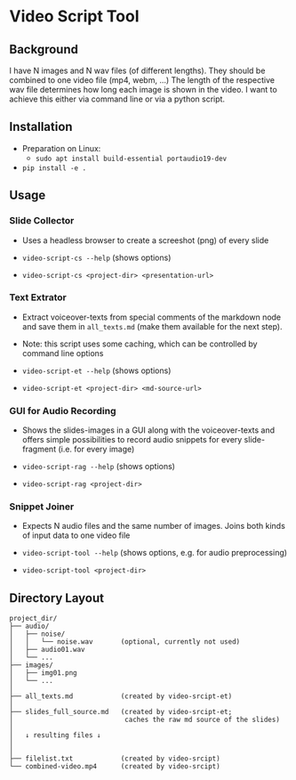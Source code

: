 
# Video Script Tool
## Background

I have N images and N wav files (of different lengths). They should be combined to one video file (mp4, webm, ...)
The length of the respective wav file determines how long each image is shown in the video.
I want to achieve this either via command line or via a python script.


## Installation

- Preparation on Linux:
    - `sudo apt install build-essential portaudio19-dev`
- `pip install -e .`


## Usage

### Slide Collector

- Uses a headless browser to create a screeshot (png) of every slide

- `video-script-cs --help` (shows options)
- `video-script-cs <project-dir> <presentation-url>`

### Text Extrator

- Extract voiceover-texts from special comments of the markdown node and
save them in `all_texts.md` (make them available for the next step).
- Note: this script uses some caching, which can be controlled by command line options

- `video-script-et --help` (shows options)
- `video-script-et <project-dir> <md-source-url>`


### GUI for Audio Recording

- Shows the slides-images in a GUI along with the voiceover-texts and offers simple possibilities
to record audio snippets for every slide-fragment (i.e. for every image)

- `video-script-rag --help` (shows options)
- `video-script-rag <project-dir>`

### Snippet Joiner

- Expects N audio files and the same number of images. Joins both kinds of input data to one video file

- `video-script-tool --help` (shows options, e.g. for audio preprocessing)
- `video-script-tool <project-dir>`

## Directory Layout

```
project_dir/
├── audio/
│   ├── noise/
│   │   └── noise.wav       (optional, currently not used)
│   ├── audio01.wav
│   └── ...
├── images/
│   ├── img01.png
│   └── ...
│
├── all_texts.md            (created by video-srcipt-et)
│
├── slides_full_source.md   (created by video-srcipt-et;
│                            caches the raw md source of the slides)
│
│   ↓ resulting files ↓
│
│
├── filelist.txt            (created by video-srcipt)
└── combined-video.mp4      (created by video-srcipt)
```
